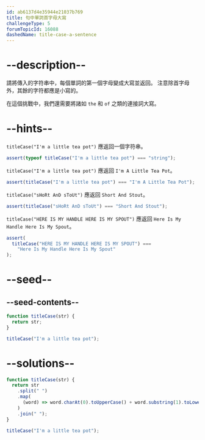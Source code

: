 ```yaml
---
id: ab6137d4e35944e21037b769
title: 句中單詞首字母大寫
challengeType: 5
forumTopicId: 16088
dashedName: title-case-a-sentence
---
```


# --description--

請將傳入的字符串中，每個單詞的第一個字母變成大寫並返回。 注意除首字母外，其餘的字符都應是小寫的。

在這個挑戰中，我們還需要將諸如 `the` 和 `of` 之類的連接詞大寫。

# --hints--

`titleCase("I'm a little tea pot")` 應返回一個字符串。

```js
assert(typeof titleCase("I'm a little tea pot") === "string");
```

`titleCase("I'm a little tea pot")` 應返回 `I'm A Little Tea Pot`。

```js
assert(titleCase("I'm a little tea pot") === "I'm A Little Tea Pot");
```

`titleCase("sHoRt AnD sToUt")` 應返回 `Short And Stout`。

```js
assert(titleCase("sHoRt AnD sToUt") === "Short And Stout");
```

`titleCase("HERE IS MY HANDLE HERE IS MY SPOUT")` 應返回 `Here Is My Handle Here Is My Spout`。

```js
assert(
  titleCase("HERE IS MY HANDLE HERE IS MY SPOUT") ===
    "Here Is My Handle Here Is My Spout"
);
```

# --seed--

## --seed-contents--

```js
function titleCase(str) {
  return str;
}

titleCase("I'm a little tea pot");
```

# --solutions--

```js
function titleCase(str) {
  return str
    .split(" ")
    .map(
      (word) => word.charAt(0).toUpperCase() + word.substring(1).toLowerCase()
    )
    .join(" ");
}

titleCase("I'm a little tea pot");
```
